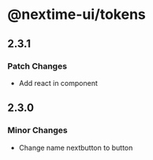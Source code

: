 # @nextime-ui/tokens

## 2.3.1

### Patch Changes

- Add react in component

## 2.3.0

### Minor Changes

- Change name nextbutton to button
